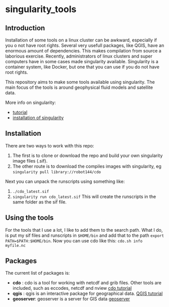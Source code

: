 # singularity_tools

## Introduction

Installation of some tools on a linux cluster can be awkward, especially if you o not have root rights. Several very usefull packages, like QGIS, have an enormous amount of dependencies. This makes compilation from source a laborious exercise. Recently, administrators of linux clusters and super computers have in some cases made singularity available. Singularity is a container system, like Docker, but one that you can use if you do not have root rights.

This repository aims to make some tools available using singularity. The main focus of the tools is around geophysical fluid models and satellite data. 

More info on singularity:
- [tutorial](https://singularity-tutorial.github.io/)
- [installation of singularity](https://sylabs.io/guides/3.5/admin-guide/installation.html) 

## Installation

There are two ways to work with this repo:
 1.  The first is to clone or download the repo and build your own singularity image files (.sif). 
 2. The other route is to download the compiles images with singularity, eg `singularity pull library://robot144/cdo`

Next you can unpack the runscripts using something like:
 1. `./cdo_latest.sif`
 2. `singularity run cdo_latest.sif`
This will create the runscripts in the same folder as the sif file. 

## Using the tools

For the tools that I use a lot, I like to add them to the search path. What I do, is put my sif files and runscripts in `$HOME/bin`
and add that to the path `export PATH=$PATH:$HOME/bin`. Now you can use cdo like this:
`cdo.sh info myfile.nc`

## Packages

The current list of packages is:
 - __cdo__  : cdo is a tool for working with netcdf and grib files. Other tools are included, such as eccodes, netcdf and nview [cdo tutorial](https://code.mpimet.mpg.de/projects/cdo/wiki/Tutorial)
 - __qgis__ : qgis is an interactive package for geographical data. [QGIS tutorial](https://www.qgistutorials.com/en/)
 - __geoserver__: geoserver is a server for GIS data [geoserver](http://geoserver.org/)
